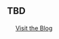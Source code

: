 ## TBD


<img src="https://pic.onlinewebfonts.com/thumbnails/icons_211525.svg" width="16" height="16"> [Visit the Blog](https://dsaga.github.io/blog/)

